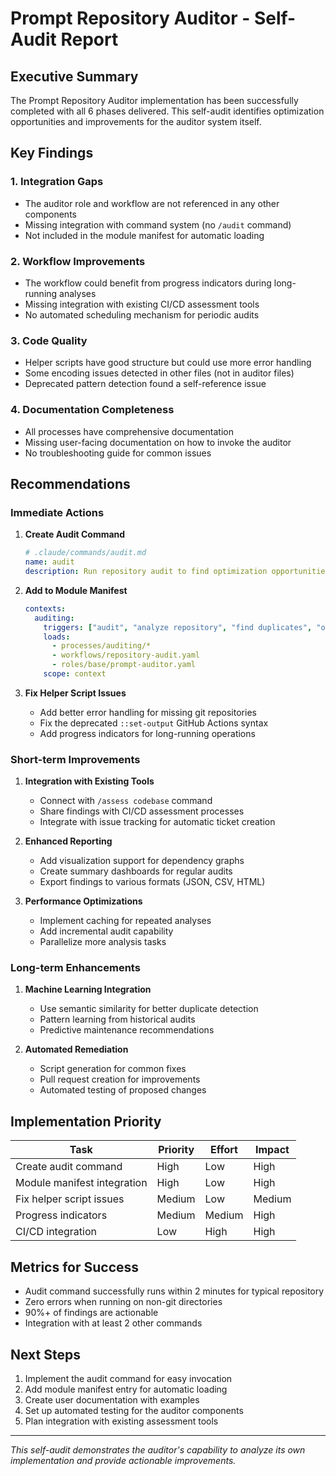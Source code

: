 # Prompt Repository Auditor - Self-Audit Report

## Executive Summary

The Prompt Repository Auditor implementation has been successfully completed with all 6 phases delivered. This self-audit identifies optimization opportunities and improvements for the auditor system itself.

## Key Findings

### 1. **Integration Gaps**
- The auditor role and workflow are not referenced in any other components
- Missing integration with command system (no `/audit` command)
- Not included in the module manifest for automatic loading

### 2. **Workflow Improvements**
- The workflow could benefit from progress indicators during long-running analyses
- Missing integration with existing CI/CD assessment tools
- No automated scheduling mechanism for periodic audits

### 3. **Code Quality**
- Helper scripts have good structure but could use more error handling
- Some encoding issues detected in other files (not in auditor files)
- Deprecated pattern detection found a self-reference issue

### 4. **Documentation Completeness**
- All processes have comprehensive documentation
- Missing user-facing documentation on how to invoke the auditor
- No troubleshooting guide for common issues

## Recommendations

### Immediate Actions

1. **Create Audit Command**
   ```yaml
   # .claude/commands/audit.md
   name: audit
   description: Run repository audit to find optimization opportunities
   ```

2. **Add to Module Manifest**
   ```yaml
   contexts:
     auditing:
       triggers: ["audit", "analyze repository", "find duplicates", "optimization"]
       loads:
         - processes/auditing/*
         - workflows/repository-audit.yaml
         - roles/base/prompt-auditor.yaml
       scope: context
   ```

3. **Fix Helper Script Issues**
   - Add better error handling for missing git repositories
   - Fix the deprecated `::set-output` GitHub Actions syntax
   - Add progress indicators for long-running operations

### Short-term Improvements

1. **Integration with Existing Tools**
   - Connect with `/assess codebase` command
   - Share findings with CI/CD assessment processes
   - Integrate with issue tracking for automatic ticket creation

2. **Enhanced Reporting**
   - Add visualization support for dependency graphs
   - Create summary dashboards for regular audits
   - Export findings to various formats (JSON, CSV, HTML)

3. **Performance Optimizations**
   - Implement caching for repeated analyses
   - Add incremental audit capability
   - Parallelize more analysis tasks

### Long-term Enhancements

1. **Machine Learning Integration**
   - Use semantic similarity for better duplicate detection
   - Pattern learning from historical audits
   - Predictive maintenance recommendations

2. **Automated Remediation**
   - Script generation for common fixes
   - Pull request creation for improvements
   - Automated testing of proposed changes

## Implementation Priority

| Task | Priority | Effort | Impact |
|------|----------|--------|--------|
| Create audit command | High | Low | High |
| Module manifest integration | High | Low | High |
| Fix helper script issues | Medium | Low | Medium |
| Progress indicators | Medium | Medium | High |
| CI/CD integration | Low | High | High |

## Metrics for Success

- Audit command successfully runs within 2 minutes for typical repository
- Zero errors when running on non-git directories
- 90%+ of findings are actionable
- Integration with at least 2 other commands

## Next Steps

1. Implement the audit command for easy invocation
2. Add module manifest entry for automatic loading
3. Create user documentation with examples
4. Set up automated testing for the auditor components
5. Plan integration with existing assessment tools

---

*This self-audit demonstrates the auditor's capability to analyze its own implementation and provide actionable improvements.*